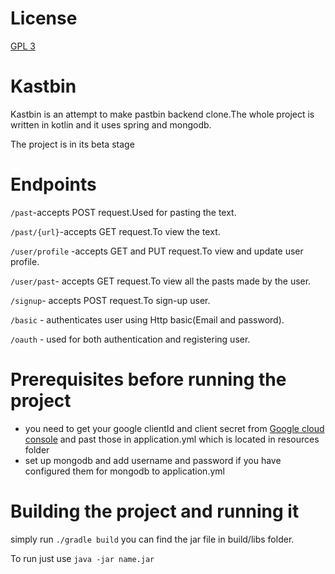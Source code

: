 # License
[GPL 3](https://github.com/Rishikesh01/kastbin/blob/master/LICENSE)

# Kastbin

Kastbin is an attempt to make pastbin backend clone.The whole project is written in kotlin and it uses spring and mongodb.

The project is in its beta stage

# Endpoints
``/past``-accepts POST request.Used for pasting the text.

``/past/{url}``-accepts GET request.To view the text.

``/user/profile`` -accepts GET and PUT request.To view and update user profile.

``/user/past``- accepts GET request.To view all the pasts made by the user.

``/signup``- accepts POST request.To sign-up user.

``/basic`` - authenticates user using Http basic(Email and password).

``/oauth`` - used for both authentication and registering user.

# Prerequisites before running the project
- you need to get your google clientId and client secret from  [Google cloud console](https://console.cloud.google.com/apis/dashboard) and past those in application.yml which is located in resources folder
- set up mongodb and add username and password if you have configured them for mongodb to application.yml

# Building the project and running it

simply run ``./gradle build`` 
you can find the jar file in build/libs folder.

To run just use ``java -jar name.jar``



